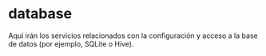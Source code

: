 # database

Aquí irán los servicios relacionados con la configuración y acceso a la base de datos (por ejemplo, SQLite o Hive).
